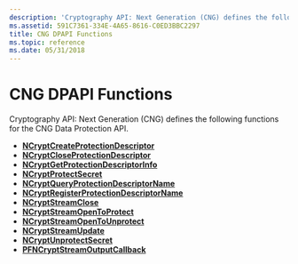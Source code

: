 ```yaml
---
description: 'Cryptography API: Next Generation (CNG) defines the following functions for the CNG Data Protection API.'
ms.assetid: 591C7361-334E-4A65-8616-C0ED3BBC2297
title: CNG DPAPI Functions
ms.topic: reference
ms.date: 05/31/2018
---
```


# CNG DPAPI Functions

Cryptography API: Next Generation (CNG) defines the following functions for the CNG Data Protection API.

-   [**NCryptCreateProtectionDescriptor**](/windows/desktop/api/NCryptprotect/nf-ncryptprotect-ncryptcreateprotectiondescriptor)
-   [**NCryptCloseProtectionDescriptor**](/windows/desktop/api/NCryptprotect/nf-ncryptprotect-ncryptcloseprotectiondescriptor)
-   [**NCryptGetProtectionDescriptorInfo**](/windows/desktop/api/NCryptprotect/nf-ncryptprotect-ncryptgetprotectiondescriptorinfo)
-   [**NCryptProtectSecret**](/windows/desktop/api/NCryptprotect/nf-ncryptprotect-ncryptprotectsecret)
-   [**NCryptQueryProtectionDescriptorName**](/windows/desktop/api/NCryptprotect/nf-ncryptprotect-ncryptqueryprotectiondescriptorname)
-   [**NCryptRegisterProtectionDescriptorName**](/windows/desktop/api/NCryptprotect/nf-ncryptprotect-ncryptregisterprotectiondescriptorname)
-   [**NCryptStreamClose**](/windows/desktop/api/NCryptprotect/nf-ncryptprotect-ncryptstreamclose)
-   [**NCryptStreamOpenToProtect**](/windows/desktop/api/NCryptprotect/nf-ncryptprotect-ncryptstreamopentoprotect)
-   [**NCryptStreamOpenToUnprotect**](/windows/desktop/api/NCryptprotect/nf-ncryptprotect-ncryptstreamopentounprotect)
-   [**NCryptStreamUpdate**](/windows/desktop/api/NCryptprotect/nf-ncryptprotect-ncryptstreamupdate)
-   [**NCryptUnprotectSecret**](/windows/desktop/api/NCryptprotect/nf-ncryptprotect-ncryptunprotectsecret)
-   [**PFNCryptStreamOutputCallback**](/windows/desktop/api/NCryptprotect/nc-ncryptprotect-pfncryptstreamoutputcallback)

 

 



